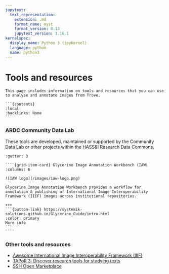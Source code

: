```yaml
---
jupytext:
  text_representation:
    extension: .md
    format_name: myst
    format_version: 0.13
    jupytext_version: 1.16.1
kernelspec:
  display_name: Python 3 (ipykernel)
  language: python
  name: python3
---
```


# Tools and resources


````{card}
This page includes information on tools and resources that you can use to analyse and annotate images from Trove.

```{contents}
:local:
:backlinks: None
```
````

### ARDC Community Data Lab

These tools are developed, maintained or supported by the Community Data Lab or other projects within the HASS&I Research Data Commons.

`````{grid}
:gutter: 3

````{grid-item-card} Glycerine Image Annotation Workbench (IAW)
:columns: 6

![IAW logo](/images/iaw-logo.png)

Glycerine Image Annotation Workbench provides a workflow for annotation & publishing of International Image Interoperability Framework (IIIF) images across institutional repositories.

+++
```{button-link} https://systemik-solutions.github.io/Glycerine_Guide/intro.html
:color: primary
More info
```
````
`````

### Other tools and resources

- [Awesome International Image Interoperability Framework (IIIF)](https://github.com/IIIF/awesome-iiif)
- [TAPoR 3: Discover research tools for studying texts](https://tapor.ca/home)
- [SSH Open Marketplace](https://marketplace.sshopencloud.eu/)
